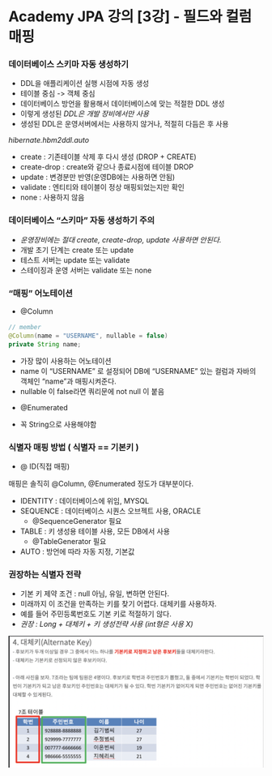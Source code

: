 # Academy JPA 강의 [3강] - 필드와 컬럼 매핑
### 데이터베이스 스키마 자동 생성하기
* DDL을 애플리케이션 실행 시점에 자동 생성
* 테이블 중심 -> 객체 중심
* 데이터베이스 방언을 활용해서 데이터베이스에 맞는 적절한 DDL 생성
* 이렇게 생성된 *DDL은 개발 장비에서만 사용*
* 생성된 DDL은 운영서버에서는 사용하지 않거나, 적절히 다듬은 후 사용

*hibernate.hbm2ddl.auto*
* create : 기존테이블 삭제 후 다시 생성 (DROP + CREATE)
* create-drop : create와 같으나 종료시점에 테이블 DROP
* update : 변경분만 반영(운영DB에는 사용하면 안됨)
* validate : 엔티티와 테이블이 정상 매핑되었는지만 확인
* none : 사용하지 않음

### 데이터베이스 “스키마” 자동 생성하기 주의
* *운영장비에는 절대 create, create-drop, update 사용하면 안된다.*
* 개발 초기 단계는 create 또는 update
* 테스트 서버는 update 또는 validate
* 스테이징과 운영 서버는 validate 또는 none

### “매핑” 어노테이션
* @Column
```java
// member
@Column(name = "USERNAME", nullable = false)
private String name;
```
- 가장 많이 사용하는 어노테이션
- name 이 “USERNAME” 로 설정되어 DB에 “USERNAME” 있는 컬럼과 자바의 객체인 “name”과 매핑시켜준다.
- nullable 이 false라면 쿼리문에 not null 이 붙음
* @Enumerated
- 꼭 String으로 사용해야함

### 식별자 매핑 방법 ( 식별자 == 기본키 )
* @ ID(직접 매핑)

매핑은 솔직히 @Column, @Enumerated 정도가 대부분이다.
- IDENTITY : 데이터베이스에 위임, MYSQL
- SEQUENCE : 데이터베이스 시퀀스 오브젝트 사용, ORACLE
	- @SequenceGenerator 필요
- TABLE : 키 생성용 테이블 사용, 모든 DB에서 사용
	- @TableGenerator 필요
- AUTO : 방언에 따라 자동 지정, 기본값

### 권장하는 식별자 전략
- 기본 키 제약 조건 : null 아님, 유일, 변하면 안된다.
- 미래까지 이 조건을 만족하는 키를 찾기 어렵다. 대체키를 사용하자.
- 예를 들어 주민등록번호도 기본 키로 적절하기 않다.
- *권장 : Long + 대체키 + 키 생성전략 사용 (int형은 사용 X)*

<img src ="img/three1.png">

